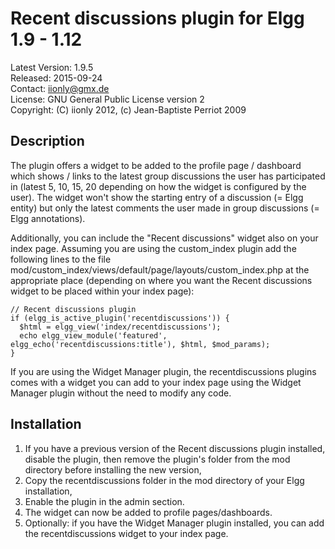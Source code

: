 Recent discussions plugin for Elgg 1.9 - 1.12
=============================================

Latest Version: 1.9.5  
Released: 2015-09-24  
Contact: iionly@gmx.de  
License: GNU General Public License version 2  
Copyright: (C) iionly 2012, (c) Jean-Baptiste Perriot 2009


Description
-----------

The plugin offers a widget to be added to the profile page / dashboard which shows / links to the latest group discussions the user has participated in (latest 5, 10, 15, 20 depending on how the widget is configured by the user). The widget won't show the starting entry of a discussion (= Elgg entity) but only the latest comments the user made in group discussions (= Elgg annotations).

Additionally, you can include the "Recent discussions" widget also on your index page. Assuming you are using the custom_index plugin add the following lines to the file mod/custom_index/views/default/page/layouts/custom_index.php at the appropriate place (depending on where you want the Recent discussions widget to be placed within your index page):

```
// Recent discussions plugin
if (elgg_is_active_plugin('recentdiscussions')) {
  $html = elgg_view('index/recentdiscussions');
  echo elgg_view_module('featured',  elgg_echo('recentdiscussions:title'), $html, $mod_params);
}
```

If you are using the Widget Manager plugin, the recentdiscussions plugins comes with a widget you can add to your index page using the Widget Manager plugin without the need to modify any code.


Installation
------------

1. If you have a previous version of the Recent discussions plugin installed, disable the plugin, then remove the plugin's folder from the mod directory before installing the new version,
2. Copy the recentdiscussions folder in the mod directory of your Elgg installation,
3. Enable the plugin in the admin section.
4. The widget can now be added to profile pages/dashboards.
5. Optionally: if you have the Widget Manager plugin installed, you can add the recentdiscussions widget to your index page.
